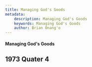 ```yaml
---
title: Managing God's Goods
metadata:
    description: Managing God's Goods
    keywords: Managing God's Goods
    author: Brian Onang'o
---
```


#### Managing God's Goods

## 1973 Quater 4
